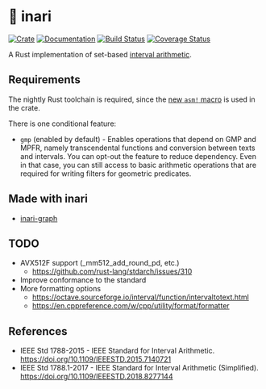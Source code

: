 # 🦊 inari

[![Crate](https://img.shields.io/crates/v/inari.svg)](https://crates.io/crates/inari)
[![Documentation](https://docs.rs/inari/badge.svg)](https://docs.rs/inari)
[![Build Status](https://img.shields.io/github/workflow/status/mizuno-gsinet/inari/build)](https://github.com/mizuno-gsinet/inari/actions?query=workflow%3Abuild)
[![Coverage Status](https://img.shields.io/coveralls/github/mizuno-gsinet/inari/master)](https://coveralls.io/github/mizuno-gsinet/inari?branch=master)

A Rust implementation of set-based [interval arithmetic](https://en.wikipedia.org/wiki/Interval_arithmetic).

## Requirements

The nightly Rust toolchain is required, since the [new `asm!` macro](https://blog.rust-lang.org/inside-rust/2020/06/08/new-inline-asm.html) is used in the crate.

There is one conditional feature:

- `gmp` (enabled by default) - Enables operations that depend on GMP and MPFR, namely transcendental functions and conversion between texts and intervals. You can opt-out the feature to reduce dependency. Even in that case, you can still access to basic arithmetic operations that are required for writing filters for geometric predicates.

## Made with inari

- [inari-graph](https://github.com/mizuno-gsinet/inari-graph)

## TODO

- AVX512F support (_mm512_add_round_pd, etc.)
  - https://github.com/rust-lang/stdarch/issues/310
- Improve conformance to the standard
- More formatting options
  - https://octave.sourceforge.io/interval/function/intervaltotext.html
  - https://en.cppreference.com/w/cpp/utility/format/formatter

## References

- IEEE Std 1788-2015 - IEEE Standard for Interval Arithmetic. https://doi.org/10.1109/IEEESTD.2015.7140721
- IEEE Std 1788.1-2017 - IEEE Standard for Interval Arithmetic (Simplified). https://doi.org/10.1109/IEEESTD.2018.8277144
